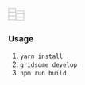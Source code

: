 <svg xmlns="http://www.w3.org/2000/svg" height="2rem" viewBox="0 0 292.001 292"><g transform="translate(310 -1274)"><rect width="292" height="292" transform="translate(-310 1274)" fill="none"/><path d="M644-803v-9H528v9H516v-230H656v230ZM528-824H644v-58H528Zm0-70H644v-57H528Zm0-69H644v-58H528ZM796-803H668V-986H808v183ZM680-815H796v-43H680Zm0-55H796v-61H680Zm0-73H796v-31H680Z" transform="translate(-826 2338)" fill="#c2c4c3"/></g></svg>

### Usage
1. `yarn install`
3. `gridsome develop`
4. `npm run build`
